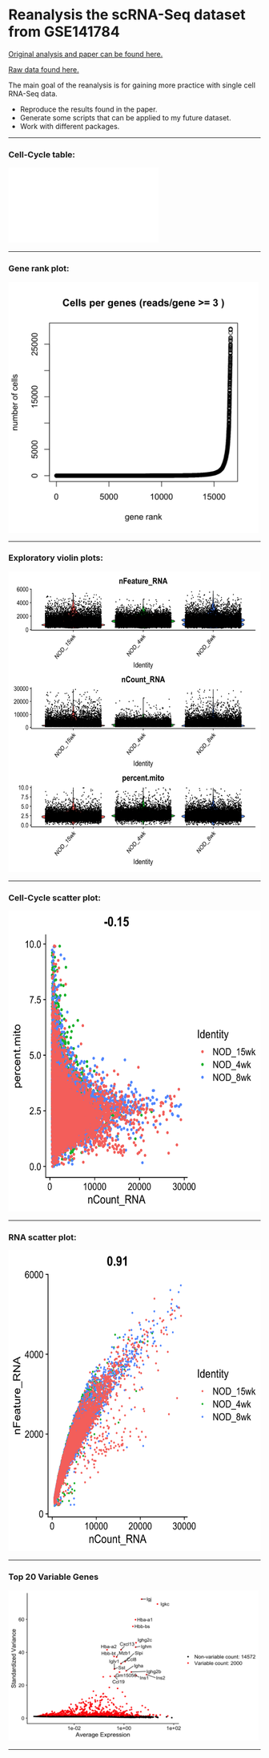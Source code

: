 # Reanalysis the scRNA-Seq dataset from GSE141784

[Original analysis and paper can be found here.](https://doi.org/10.1084/jem.20192362)

[Raw data found here.](https://www.ncbi.nlm.nih.gov/geo/query/acc.cgi?acc=GSE141784)

The main goal of the reanalysis is for gaining more practice with single cell RNA-Seq data. 
- Reproduce the results found in the paper.
- Generate some scripts that can be applied to my future dataset.
- Work with different packages.


_________

### Cell-Cycle table:

![cellcycle table](plots/cell_cycle_table.pdf)

_________

### Gene rank plot:

<img src="plots/gene_representation.png" width="500" height="500">

_________

### Exploratory violin plots: 

<img src="plots/exploratory_violinplots.png" width="600" height="600">

_________

### Cell-Cycle scatter plot:

<img src="plots/exploratory_cellcycle_scatter.png" width="600" height="600">

_________

### RNA scatter plot:

<img src="plots/exploratory_RNA_scatter.png" width="600" height="600">

_________

### Top 20 Variable Genes

<img src="plots/top20_vargenes.png" width="500" height="300">

_________
